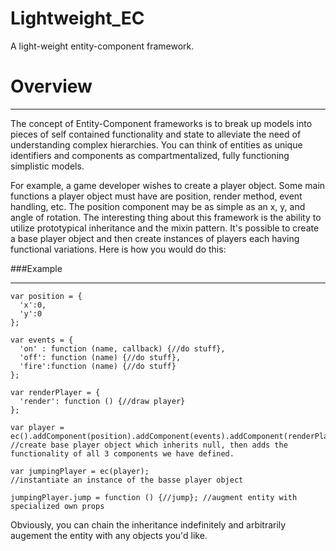 Lightweight_EC
==============

A light-weight entity-component framework.

# Overview

***

The concept of Entity-Component frameworks is to break up models into pieces of self contained functionality and state to alleviate the need of understanding complex hierarchies. You can think of entities as unique identifiers and components as compartmentalized, fully functioning simplistic models. 

For example, a game developer wishes to create a player object.  Some main functions a player object must have are position, render method, event handling, etc. The position component may be as simple as an x, y, and angle of rotation. The interesting thing about this framework is the ability to utilize prototypical inheritance and the mixin pattern.  It's possible to create a base player object and then create instances of players each having functional variations.  Here is how you would do this:

###Example

***
```
var position = {
  'x':0,
  'y':0
};

var events = {
  'on' : function (name, callback) {//do stuff},
  'off': function (name) {//do stuff},
  'fire':function (name) {//do stuff}
};

var renderPlayer = {
  'render': function () {//draw player}
};

var player = ec().addComponent(position).addComponent(events).addComponent(renderPlayer);  
//create base player object which inherits null, then adds the functionality of all 3 components we have defined.

var jumpingPlayer = ec(player);
//instantiate an instance of the basse player object

jumpingPlayer.jump = function () {//jump}; //augment entity with specialized own props
```
Obviously, you can chain the inheritance indefinitely and arbitrarily augement the entity with any objects you'd like.
